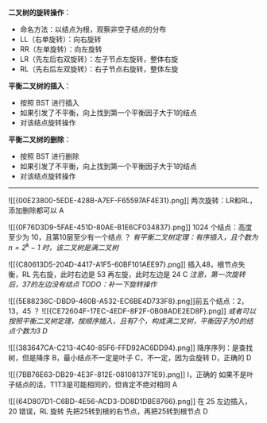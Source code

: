 **二叉树的旋转操作**：
- 命名方法：以结点为根，观察非空子结点的分布
- LL（右单旋转）：向右旋转
- RR（左单旋转）：向左旋转
- LR（先左后右双旋转）：左子节点左旋转，整体右旋
- RL（先右后左双旋转）：右子节点右旋转，整体左旋

**平衡二叉树的插入**：
- 按照 BST 进行插入
- 如果引发了不平衡，向上找到第一个平衡因子大于1的结点
- 对该结点旋转操作

**平衡二叉树的删除**：
- 按照 BST 进行删除
- 如果引发了不平衡，向上找到第一个平衡因子大于1的结点
- 对该结点旋转操作

------------
![[{00E23800-5EDE-428B-A7EF-F65597AF4E31}.png]]
两次旋转：LR和RL，添加删除都可以
A

![[{0F76D3D9-5FAE-451D-80AE-B1E6CF034837}.png]]
1024 个结点：高度至少为 10，且第10层至少有一个结点
？
*有平衡二叉树定理：有序插入，且个数为 $n=2^k-1$ 时，该二叉树是满二叉树*


![[{C80613D5-204D-4417-A1F5-60BF101AEE97}.png]]
插入48，根节点失衡，RL
先右旋，此时右边是 53
再左旋，此时左边是 24
C
*注意，第一次旋转后，37的左边没有结点*
*TODO：补一下旋转操作*

![[{5E88236C-DBD9-460B-A532-EC6BE4D733F8}.png]]前五个结点：2，13，45
？
![[{CE72604F-17EC-4EDF-8F2F-0B08ADE2ED8F}.png]]
*或者可以按照平衡二叉树定理，按顺序插入，且有7个，构成满二叉树，平衡因子为0的结点个数为3*
*D*

![[{383647CA-C213-4C40-85F6-FFD92AC6DD94}.png]]
降序序列：是查找树，但是降序
B，最小结点不一定是叶子
C，不一定，因为会旋转
D，正确的
D

![[{7BB76E63-DB29-4E3F-812E-08108137F1E9}.png]]
I，正确的
如果不是叶子结点的话，T1T3是可能相同的，但肯定不绝对相同
A

![[{64D807D1-C6BD-4E56-ACD3-DD8D1DBE8766}.png]]
在 25 左边插入，20 错误，RL 旋转
先把25转到根的右节点，再把25转到根节点
D